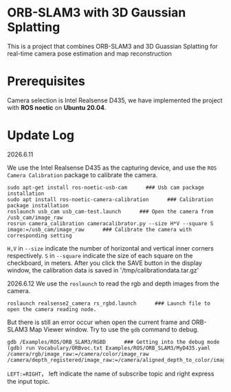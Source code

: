 # ORB-SLAM3 with 3D Gaussian Splatting
This is a project that combines ORB-SLAM3 and 3D Guassian Splatting for real-time camera pose estimation and map reconstruction

# Prerequisites
Camera selection is Intel Realsense D435, we have implemented the project with **ROS noetic** on **Ubuntu 20.04**.

# Update Log
2026.6.11 

We use the Intel Realsense D435 as the capturing device, and use the `ROS Camera Calibration` package to calibrate the camera.
```
sudo apt-get install ros-noetic-usb-cam      ### Usb cam package installation
sudo apt install ros-noetic-camera-calibration      ### Calibration package installation
roslaunch usb_cam usb_cam-test.launch      ### Open the camera from /usb_cam/image_raw
rosrun camera_calibration cameracalibrator.py --size H*V --square S image:=/usb_cam/image_raw      ### Calibrate the camera with corresponding setting
```
`H,V` in `--size` indicate the number of horizontal and vertical inner corners respectively. `S` in `--square` indicate the size of each square on the checkboard, in meters. After you click the SAVE button in the display window, the calibration data is saved in '/tmp/calibrationdata.tar.gz'

2026.6.12
We use the `roslaunch` to read the rgb and depth images from the camera.
```
roslaunch realsense2_camera rs_rgbd.launch      ### Launch file to open the camera reading node.
```
But there is still an error occur when open the current frame and ORB-SLAM3 Map Viewer window. Try to use the `gdb` command to debug.
```
gdb /Examples/ROS/ORB_SLAM3/RGBD      ### Getting into the debug mode
(gdb) run Vocabulary/ORBvoc.txt Examples/ROS/ORB_SLAM3/MyD435.yaml /camera/rgb/image_raw:=/camera/color/image_raw /camera/depth_registered/image_raw:=/camera/aligned_depth_to_color/image_raw
```
`LEFT:=RIGHT`， left indicate the name of subscribe topic and right express the input topic. 
